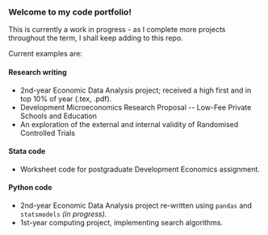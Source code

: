 ### Welcome to my code portfolio!

This is currently a work in progress - as I complete more projects throughout the term, I shall keep adding to this repo.

Current examples are:

#### Research writing
- 2nd-year Economic Data Analysis project; received a high first and in top 10% of year (.tex, .pdf).
- Development Microeconomics Research Proposal -- Low-Fee Private Schools and Education
- An exploration of the external and internal validity of Randomised Controlled Trials

#### Stata code
- Worksheet code for postgraduate Development Economics assignment.

#### Python code
- 2nd-year Economic Data Analysis project re-written using `pandas` and `statsmodels` _(in progress)_.
- 1st-year computing project, implementing search algorithms.
